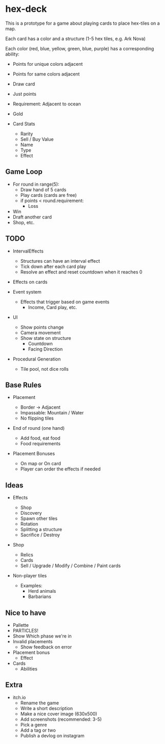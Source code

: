 # hex-deck

This is a prototype for a game about playing cards to place hex-tiles on a map.

Each card has a color and a structure (1-5 hex tiles, e.g. Ark Nova)

Each color (red, blue, yellow, green, blue, purple) has a corresponding ability:

- Points for unique colors adjacent
- Points for same colors adjacent
- Draw card
- Just points
- Requirement: Adjacent to ocean
- Gold

- Card Stats
  - Rarity
  - Sell / Buy Value
  - Name
  - Type
  - Effect

## Game Loop

- For round in range(5):
  - Draw hand of 5 cards
  - Play cards (cards are free)
  - if points < round.requirement:
    - Loss
- Win
- Draft another card
- Shop, etc.

## TODO

- IntervalEffects
  - Structures can have an interval effect
  - Tick down after each card play
  - Resolve an effect and reset countdown when it reaches 0
- Effects on cards

- Event system
  - Effects that trigger based on game events
    - Income, Card play, etc.

- UI
  - Show points change
  - Camera movement
  - Show state on structure
    - Countdown
    - Facing Direction
- Procedural Generation
  - Tile pool, not dice rolls

## Base Rules

- Placement
  - Border -> Adjacent
  - Impassable: Mountain / Water
  - No flipping tiles

- End of round (one hand)
  - Add food, eat food
  - Food requirements

- Placement Bonuses
  - On map or On card
  - Player can order the effects if needed

## Ideas

- Effects
  - Shop
  - Discovery
  - Spawn other tiles
  - Rotation
  - Splitting a structure
  - Sacrifice / Destroy

- Shop
  - Relics
  - Cards
  - Sell / Upgrade / Modify / Combine / Paint cards

- Non-player tiles  
  - Examples:
    - Herd animals
    - Barbarians

## Nice to have

- Pallette
- PARTICLES!
- Show Which phase we're in
- Invalid placements
  - Show feedback on error
- Placement bonus
  - Effect
- Cards
  - Abilities

## Extra

- itch.io
  - Rename the game
  - Write a short description
  - Make a nice cover image (630x500)
  - Add screenshots (recommended: 3-5)
  - Pick a genre
  - Add a tag or two
  - Publish a devlog on instagram

